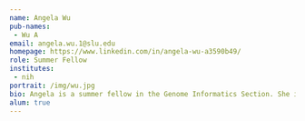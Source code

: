 ```yaml
---
name: Angela Wu
pub-names:
 - Wu A
email: angela.wu.1@slu.edu
homepage: https://www.linkedin.com/in/angela-wu-a3590b49/
role: Summer Fellow
institutes:
 - nih
portrait: /img/wu.jpg
bio: Angela is a summer fellow in the Genome Informatics Section. She is currently a master’s student studying Bioinformatics & Computational Biology at Saint Louis University. Her interest is exploring and using various statistical and machine learning methods to make data more meaningful to users.
alum: true
---
```

